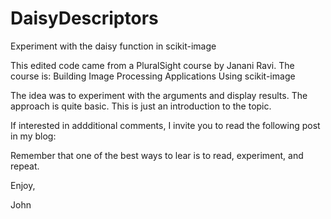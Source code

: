 # DaisyDescriptors
Experiment with the daisy function in scikit-image

This edited code came from a PluralSight course by Janani Ravi.
The course is: 
Building Image Processing Applications Using scikit-image

The idea was to experiment with the arguments and display results.
The approach is quite basic. This is just an introduction to
the topic.

If interested in addditional comments, I invite you to read the
following post in my blog:

<TBD>

Remember that one of the best ways to lear is to read, experiment,
and repeat.

Enjoy,

John
